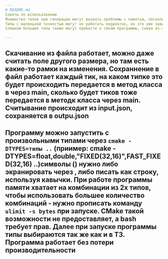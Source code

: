 ```yaml
---
# README.md
Советы по использованию
Множество типов при генерации могут вызвать проблемы с памятью, поскольку ваш стек может не выдержать большого объема данных. Рекомендуется использовать не более трех типов или просто увеличить размер стека.
Типы с маленькой точностью могут не работать корректно, но это уже зависит от реализации физики.
Слишком большие типы также могут привести к сбоям программы, снова из-за особенностей начальной реализации.

---
```

Скачивание из файла работает, можно даже считать поле другого размера, но там есть какие-то рамки на изменения.
Сохраннение в файл работает каждый тик, на каком типке это будет происходить передается в метод класса в через main, сколько будет тиков тоже передается в методк класса через main.
Считывание происходит из input.json, сохраняется в outpu.json
---

Программу можно запустить с произвольными типами через `cmake -DTYPES=типы ..` (приимер: cmake -DTYPES=float,double,"FIXED(32,16)",FAST_FIXED\(32,16\) ..)символы () нужно либо экранировать через \, либо писать как строку, используя кавычки.
При работе программы памяти хватает на комбинации из 2х типов, чтобы использовать большее количество комбинаций - нужно прописать команду `ulimit -s bytes` при запуске. CMake такой возможности не предоставляет, а bash требует прав.
Далее при запуске программы типы выбираются так же как и в ТЗ. Программа работает без потери производительности
---

